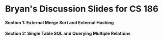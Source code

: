 # Bryan's Discussion Slides for CS 186
#### Section 1: External Merge Sort and External Hashing
#### Section 2: Single Table SQL and Querying Multiple Relations 

